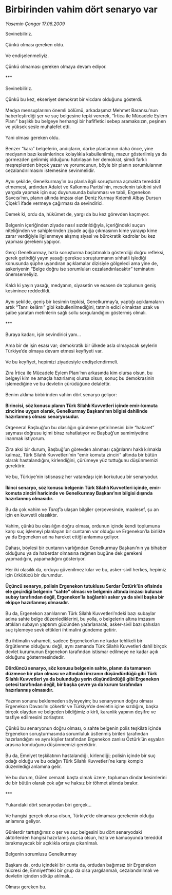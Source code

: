# Birbirinden vahim dört senaryo var

*Yasemin Çongar 17.06.2009*

<div class="taraf_structure_2col_1zq">
<div class="margen_n">



 <p>Sevinebiliriz. <br/><br/>Çünkü olması gereken oldu. <br/><br/>Ve endişelenmeliyiz. <br/><br/>Çünkü olmaması gereken olmaya devam ediyor. <br/><br/>*** <br/><br/>Sevinebiliriz. <br/><br/>Çünkü bu kez, ekseriyet demokrat bir vicdanı olduğunu gösterdi. <br/><br/>Medya mensuplarının önemli bölümü, arkadaşımız Mehmet Baransu’nun haberleştirdiği şer ve suç belgesine tepki vererek, “İrtica ile Mücadele Eylem Planı” başlıklı bu belgeye herhangi bir hafifletici sebep aramaksızın, peşinen ve yüksek sesle muhalefet etti. <br/><br/>Yani olması gereken oldu. <br/><br/>Benzer “kara” belgelerin, andıçların, darbe planlarının daha önce, yine medyanın bazı kesimlerince kolaylıkla kabullenilmiş, mazur gösterilmiş ya da görmezden gelinmiş olduğunu hatırlayan her demokrat, şimdi farklı meşreplerden birçok yazar ve yorumcunun, böyle bir planın sorumlularının cezalandırılmasını istemesine sevinmelidir. <br/><br/>Aynı şekilde, Genelkurmay’ın bu planla ilgili soruşturma açmakta tereddüt etmemesi, ardından Adalet ve Kalkınma Partisi’nin, meselenin takibini sivil yargıda yapmak için suç duyurusunda bulunması ve tabii, Ergenekon Savcısı’nın, planın altında imzası olan Deniz Kurmay Kıdemli Albay Dursun Çiçek’i ifade vermeye çağırması da sevindirici. <br/><br/>Demek ki, ordu da, hükümet de, yargı da bu kez görevden kaçmıyor. <br/><br/>Belgenin içeriğinden ziyade nasıl sızdırıldığıyla, içeriğindeki suçun niteliğinden ve sahiplerinden ziyade açığa çıkmasının kime yarayıp kime zarar verdiğiyle ilgilenmeye alışmış siyasi ve bürokratik kadrolar bu kez yapması gerekeni yapıyor. <br/><br/>Gerçi Genelkurmay, hızla soruşturma başlatmakla gösterdiği doğru refleksi, gerek getirdiği yayın yasağı gerekse soruşturmanın sıhhatli işlediği konusunda şüphe uyandıran açıklamalar dizisiyle gölgeledi ama yine de, askeriyenin “Belge doğru ise sorumluları cezalandırılacaktır” teminatını önemsemeliyiz. <br/><br/>Kaldı ki yayın yasağı, medyanın, siyasetin ve esasen de toplumun geniş kesimince reddedildi. <br/><br/>Aynı şekilde, geniş bir kesimin tepkisi, Genelkurmay’a, yaptığı açıklamaların artık “Tanrı kelâmı” gibi kabullenilmediğini, tatmin edici olmaktan uzak ve şaibe yaratan metinlerin sağlı sollu sorgulandığını göstermiş olmalı. <br/><br/>*** <br/><br/>Buraya kadarı, işin sevindirici yanı... <br/><br/>Ama bir de işin esası var; demokratik bir ülkede asla olmayacak şeylerin Türkiye’de olmaya devam etmesi keyfiyeti var. <br/><br/>Ve bu keyfiyet, hepimizi ziyadesiyle endişelendirmeli. <br/><br/>Zira İrtica ile Mücadele Eylem Planı’nın arkasında kim olursa olsun, bu belgeyi kim ne amaçla hazırlamış olursa olsun, sonuç bu demokrasinin işlemediğine ve bu devletin çürüdüğüne delalettir. <br/><br/>Benim aklıma birbirinden vahim dört senaryo geliyor:<b> <br/><br/>Birincisi, söz konusu planın Türk Silahlı Kuvvetleri içinde emir-komuta zincirine uygun olarak, Genelkurmay Başkanı’nın bilgisi dahilinde hazırlanmış olması senaryosudur.</b> <br/><br/>Orgeneral Başbuğ’un bu olasılığın gündeme getirilmesini bile “hakaret” sayması doğrusu içimi biraz rahatlatıyor ve Başbuğ’un samimiyetine inanmak istiyorum. <br/><br/>Zira aksi bir durum, Başbuğ’un görevden alınması çağrılarını haklı kılmakla kalmaz, Türk Silahlı Kuvvetleri’nin “emir komuta zinciri” altında bir bütün olarak hastalandığını, kirlendiğini, çürümeye yüz tuttuğunu düşünmemizi gerektirir. <br/><br/>Ve bu, Türkiye’nin istisnasız her vatandaşı için korkutucu bir senaryodur.<b> <br/><br/>İkinci senaryo, söz konusu belgenin Türk Silahlı Kuvvetleri içinde, emir-komuta zinciri haricinde ve Genelkurmay Başkanı’nın bilgisi dışında hazırlanmış olmasıdır.</b> <br/><br/>Bu da çok vahim ve <i>Taraf</i>’a ulaşan bilgiler çerçevesinde, maalesef, şu an için en kuvvetli olasılıktır. <br/><br/>Vahim, çünkü bu olasılığın doğru olması, ordunun içinde kendi toplumuna karşı suç işlemeyi planlayan bir cuntanın var olduğu ve Ergenekon’la birlikte ya da Ergenekon adına hareket ettiği anlamına geliyor. <br/><br/>Dahası, böylesi bir cuntanın varlığından Genelkurmay Başkanı’nın ya bihaber olduğunu ya da haberdar olmasına rağmen bugüne dek gerekeni yapmadığını, yapamadığını gösteriyor. <br/><br/>Her iki olasılık da, orduyu güvenilmez kılar ve bu, asker-sivil herkes, hepimiz için ürkütücü bir durumdur.<b> <br/><br/>Üçüncü senaryo, polisin Ergenekon tutuklusu Serdar Öztürk’ün ofisinde ele geçirdiği belgenin “sahte” olması ve belgenin altında imzası bulunan subay tarafından değil, Ergenekon’la bağlantılı asker ya da sivil başka bir ekipçe hazırlanmış olmasıdır.</b> <br/><br/>Bu da, Ergenekon zanlılarının Türk Silahlı Kuvvetleri’ndeki bazı subaylar adına sahte belge düzenlediklerini, bu yolla, o belgelerin altına imzasını attıkları subayın yaptırım gücünden yararlanarak, asker-sivil bazı şahısları suç işlemeye sevk ettikleri ihtimalini gündeme getirir. <br/><br/>Bu ihtimalin vahameti, sadece Ergenekon’un ne kadar tehlikeli bir örgütlenme olduğunu değil, aynı zamanda Türk Silahlı Kuvvetleri dahil birçok devlet kurumunun Ergenekon tarafından istismar edilmeye ne kadar açık olduğunu göstermesindedir.<b> <br/><br/>Dördüncü senaryo, söz konusu belgenin sahte, planın da tamamen düzmece bir plan olması ve altındaki imzanın düşündürdüğü gibi Türk Silahlı Kuvvetleri ya da bulunduğu yerin düşündürdüğü gibi Ergenekon çetesi tarafından değil, bir başka çevre ya da kurum tarafından hazırlanmış olmasıdır. </b><br/><br/>Yazının sonunu beklemeden söyleyeyim; bu senaryonun doğru olması Ergenekon Davası’nı çökertir ve Türkiye’de devletin içine sızdığını, başka birçok olaydan ve belgeden bildiğimiz o kirli, karanlık yapının deşifre ve tasfiye edilmesini zorlaştırır. <br/><br/>Çünkü bu senaryonun doğru olması, o sahte belgenin polis teşkilatı içinde Ergenekon soruşturmasında sorumluluk üstlenmiş birileri tarafından hazırlandığını ve aynı kişiler tarafından Ergenekon zanlısı Öztürk’ün eşyaları arasına konduğunu düşünmemizi gerektirir. <br/><br/>Bu da, Emniyet teşkilatının hastalandığı, kirlendiği; polisin içinde bir suç odağı olduğu ve bu odağın Türk Silahlı Kuvvetleri’ne karşı komplo düzenlediği anlamına gelir. <br/><br/>Ve bu durum, Gülen cemaati başta olmak üzere, toplumun dindar kesimlerini de bir bütün olarak çok ağır ve haksız bir töhmet altında bırakır. <br/><br/>*** <br/><br/>Yukarıdaki dört senaryodan biri gerçek... <br/><br/>Ve hangisi gerçek olursa olsun, Türkiye’de olmaması gerekenin olduğu anlamına geliyor. <br/><br/>Günlerdir tartıştığımız o şer ve suç belgesini bu dört senaryodaki aktörlerden hangisi hazırlamış olursa olsun, hızla ve kamuoyunda tereddüt bırakmayacak bir açıklıkla ortaya çıkarılmalı. <br/><br/>Belgenin sorumlusu Genelkurmay <br/><br/>Başkanı da, ordu içindeki bir cunta da, ordudan bağımsız bir Ergenekon hücresi de, Emniyet’teki bir grup da olsa yargılanmalı, cezalandırılmalı ve devletin içinden söküp atılmalı... <br/><br/>Olması gereken bu.</p>
<br/>
<br/>
<br/>



<br/>


<div id="taraf_not">
</div>

</div>


</div>
